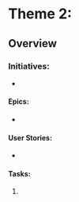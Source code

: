 # Theme 2: 
## Overview


### Initiatives:
* 

#### Epics:
* 

#### User Stories:
*

#### Tasks:
1. 
